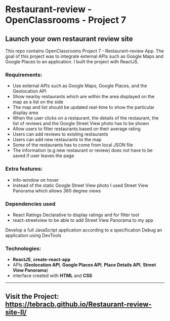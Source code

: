 # Restaurant-review - OpenClassrooms - Project 7
## Launch your own restaurant review site

This repo contains OpenClassrooms Project 7 - Restaurant-review App. The goal of this project was to integrate
external APIs such as Google Maps and Google Places to an application. I built the project with ReactJS.

### Requirements: 

* Use external APIs such as Google Maps, Google Places, and the Geolocation API
* Show nearby restaurants which are within the area displayed on the map as a list on the side 
* The map and list should be updated real-time to show the particular display area
* When the user clicks on a restaurant, the details of the restaurant, the list of reviews and the Google Street View photo has
to be shown
* Allow users to filter restaurants based on their average rating
* Users can add reviews to existing restaurants
* Users can add new restaurants to the map
* Some of the restaurants has to come from local JSON file
* The information (e.g new restaurant or review) does not have to be saved if user leaves the page 

### Extra features:
* Info-window on hover
* Instead of the static Google Street View photo I used Street View Panorama which allows 360 degree views

### Dependencies used
* React Ratings Declarative to display ratings and for filter tool
* react-streetview to be able to add Street View Panorama to my app

Develop a full JavaScript application according to a specification
Debug an application using DevTools


### Technologies:
* **ReactJS**, **create-react-app**
* APIs (**Geolocation API**, **Google Places API**, **Place Details API**, **Street View Panorama**) 
* interface created with **HTML** and **CSS**
---

## Visit the Project: https://tebracb.github.io/Restaurant-review-site-II/
